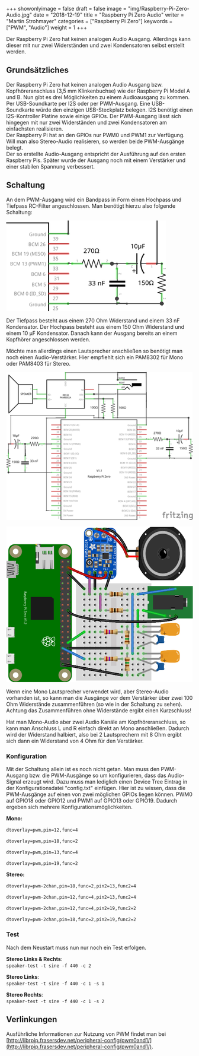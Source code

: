 ﻿+++
showonlyimage = false
draft = false
image = "img/Raspberry-Pi-Zero-Audio.jpg"
date = "2018-12-19"
title = "Raspberry Pi Zero Audio"
writer = "Martin Strohmayer"
categories = ["Raspberry Pi Zero"]
keywords = ["PWM", "Audio"]
weight = 1
+++


Der Raspberry Pi Zero hat keinen analogen Audio Ausgang. Allerdings kann dieser mit nur zwei Widerständen und zwei Kondensatoren selbst erstellt werden. 
<!--more-->

## Grundsätzliches

Der Raspberry Pi Zero hat keinen analogen Audio Ausgang bzw. Kopfhöreranschluss (3,5 mm Klinkenbuchse) wie der Raspberry Pi Model A und B. Nun gibt es drei Möglichkeiten zu einem Audioausgang zu kommen.  
Per USB-Soundkarte per I2S oder per PWM-Ausgang. Eine USB-Soundkarte würde den einzigen USB-Steckplatz belegen. I2S benötigt einen I2S-Kontroller Platine sowie einige GPIOs. Der PWM-Ausgang lässt sich hingegen mit nur zwei Widerständen und zwei Kondensatoren am einfachsten realisieren.  
Der Raspberry Pi hat an den GPIOs nur PWM0 und PWM1 zur Verfügung. Will man also Stereo-Audio realisieren, so werden beide PWM-Ausgänge belegt.   
Der so erstellte Audio-Ausgang entspricht der Ausführung auf den ersten Raspberry Pis. Später wurde der Ausgang noch mit einem Verstärker und einer stabilen Spannung verbessert.

## Schaltung

An dem PWM-Ausgang wird ein Bandpass in Form einen Hochpass und Tiefpass RC-Filter angeschlossen. Man benötigt hierzu also folgende Schaltung:

![PWM-Audio RC-Filter](../../img/PWM-Audio_Filter.png)

Der Tiefpass besteht aus einem 270 Ohm Widerstand und einem 33 nF Kondensator. Der Hochpass besteht aus einem 150 Ohm Widerstand und einem 10 µF Kondensator.
Danach kann der Ausgang bereits an einem Kopfhörer angeschlossen werden.

Möchte man allerdings einen Lautsprecher anschließen so benötigt man noch einen Audio-Verstärker. Hier empfiehlt sich ein PAM8302 für Mono oder PAM8403 für Stereo.

![PWM-Audio Schaltplan](../../img/PWM-Audio_Schaltplan.png)

![PWM-Audio Steckplatine](../../img/PWM-Audio_Steckplatine.png)

Wenn eine Mono Lautsprecher verwendet wird, aber Stereo-Audio vorhanden ist, so kann man die Ausgänge vor dem Verstärker über zwei 100 Ohm Widerstände zusammenführen (so wie in der Schaltung zu sehen). Achtung das Zusammenführen ohne Widerstände ergibt einen Kurzschluss!

Hat man Mono-Audio aber zwei Audio Kanäle am Kopfhöreranschluss, so kann man Anschluss L und R einfach direkt an Mono anschließen. Dadurch wird der Widerstand halbiert, also bei 2 Lautsprechern mit 8 Ohm ergibt sich dann ein Widerstand von 4 Ohm für den Verstärker.
 

### Konfiguration

Mit der Schaltung allein ist es noch nicht getan. Man muss den PWM-Ausgang bzw. die PWM-Ausgänge so um konfigurieren, dass das Audio-Signal erzeugt wird.
Dazu muss man lediglich einen Device Tree Eintrag in der Konfigurationsdatei "config.txt" einfügen. Hier ist zu wissen, dass die PWM-Ausgänge auf einen von zwei möglichen GPIOs liegen können. PWM0 auf GPIO18 oder GPIO12 und PWM1 auf GPIO13 oder GPIO19. Dadurch ergeben sich mehrere Konfigurationsmöglichkeiten.

**Mono:**
```
dtoverlay=pwm,pin=12,func=4
```

```
dtoverlay=pwm,pin=18,func=2
```

```
dtoverlay=pwm,pin=13,func=4
```

```
dtoverlay=pwm,pin=19,func=2
```

**Stereo:**
```
dtoverlay=pwm-2chan,pin=18,func=2,pin2=13,func2=4
```

```
dtoverlay=pwm-2chan,pin=12,func=4,pin2=13,func2=4
```

```
dtoverlay=pwm-2chan,pin=12,func=4,pin2=19,func2=2
```

```
dtoverlay=pwm-2chan,pin=18,func=2,pin2=19,func2=2 
```

### Test

Nach dem Neustart muss nun nur noch ein Test erfolgen. 

**Stereo Links & Rechts**:  
``speaker-test -t sine -f 440 -c 2``

**Stereo Links**:  
``speaker-test -t sine -f 440 -c 1 -s 1``

**Stereo Rechts**:  
``speaker-test -t sine -f 440 -c 1 -s 2``


## Verlinkungen

Ausführliche Informationen zur Nutzung von PWM findet man bei [http://librpip.frasersdev.net/peripheral-config/pwm0and1/](http://librpip.frasersdev.net/peripheral-config/pwm0and1/).


